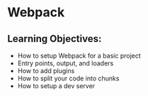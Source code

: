 # Webpack
## Learning Objectives:

 - How to setup Webpack for a basic project
 - Entry points, output, and loaders
 - How to add plugins
 - How to split your code into chunks
 - How to setup a dev server
